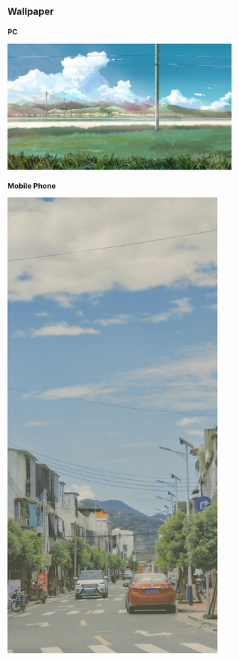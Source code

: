 ## Wallpaper

### PC

![当前电脑壁纸](电脑壁纸\乡村与电线杆.电脑壁纸.jpg)

### Mobile Phone

![当前手机壁纸](手机壁纸\日式风格.手机壁纸.jpg)
